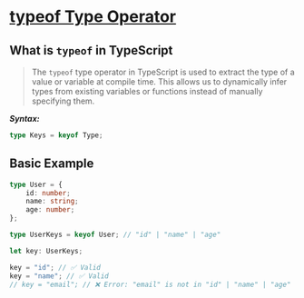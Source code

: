 # [typeof Type Operator](https://www.typescriptlang.org/docs/handbook/2/typeof-types.html)

## What is `typeof` in TypeScript

> The `typeof` type operator in TypeScript is used to extract the type of a value or variable at compile time. This allows us to dynamically infer types from existing variables or functions instead of manually specifying them.

**_Syntax:_**

```typescript
type Keys = keyof Type;

```

## Basic Example

```typescript
type User = {
    id: number;
    name: string;
    age: number;
};

type UserKeys = keyof User; // "id" | "name" | "age"

let key: UserKeys;

key = "id"; // ✅ Valid
key = "name"; // ✅ Valid
// key = "email"; // ❌ Error: "email" is not in "id" | "name" | "age"

```
